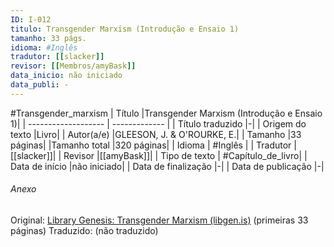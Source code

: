 ```yaml
---
ID: I-012
titulo: Transgender Marxism (Introdução e Ensaio 1)
tamanho: 33 págs.
idioma: #Inglês 
tradutor: [[slacker]]
revisor: [[Membros/amyBask]]
data_inicio: não iniciado
data_publi: -
---
```

#Transgender_marxism
| Título              |Transgender Marxism (Introdução e Ensaio 1)|
| ------------------- | ------------- |
| Título traduzido    |-|
| Origem do texto     |Livro|
| Autor(a/e)          |GLEESON, J. & O'ROURKE, E.|
| Tamanho             |33 páginas|
|Tamanho total        |320 páginas|
| Idioma              | #Inglês |
| Tradutor            |[[slacker]]|
| Revisor             |[[amyBask]]|
| Tipo de texto       | #Capítulo_de_livro|
| Data de início      |não iniciado|
| Data de finalização |-|
| Data de publicação  |-|

###### Anexo
Original: [Library Genesis: Transgender Marxism (libgen.is)](https://libgen.is/book/index.php?md5=AFDC5C5E40805831BF268E54B0FE4408) (primeiras 33 páginas)
Traduzido: (não traduzido)